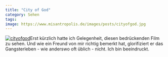 ```yaml
---
title: "City of God"
category: Sehen
tags: 
image: https://www.misantropolis.de/images/posts/cityofgod.jpg
---
```


[![](http://www.misantropolis.de/wp-content/uploads/2008/04/cityofgod.jpg "cityofgod")](http://www.misantropolis.de/wp-content/uploads/2008/04/cityofgod.jpg)Erst kürzlich hatte ich Gelegenheit, diesen bedrückenden Film zu sehen. Und wie ein Freund von mir richtig bemerkt hat, glorifiziert er das Gangsterleben - wie anderswo oft üblich - nicht. Ich bin beeindruckt.